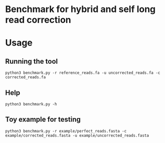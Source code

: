 Benchmark for hybrid and self long read correction
=================================================


# Usage

## Running the tool

	python3 benchmark.py -r reference_reads.fa -u uncorrected_reads.fa -c corrected_reads.fa

## Help

	python3 benchmark.py -h

## Toy example for testing

	python3 benchmark.py -r example/perfect_reads.fasta -c example/corrected_reads.fasta -u example/uncorrected_reads.fasta
